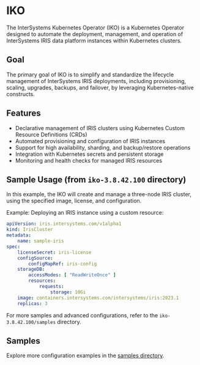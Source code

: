 # IKO
The InterSystems Kubernetes Operator (IKO) is a Kubernetes Operator designed to automate the deployment, management, and operation of InterSystems IRIS data platform instances within Kubernetes clusters.

## Goal
The primary goal of IKO is to simplify and standardize the lifecycle management of InterSystems IRIS deployments, including provisioning, scaling, upgrades, backups, and failover, by leveraging Kubernetes-native constructs.

## Features
- Declarative management of IRIS clusters using Kubernetes Custom Resource Definitions (CRDs)
- Automated provisioning and configuration of IRIS instances
- Support for high availability, sharding, and backup/restore operations
- Integration with Kubernetes secrets and persistent storage
- Monitoring and health checks for managed IRIS resources

## Sample Usage (from `iko-3.8.42.100` directory)
In this example, the IKO will create and manage a three-node IRIS cluster, using the specified image, license, and configuration.

Example: Deploying an IRIS instance using a custom resource:

```yaml
apiVersion: iris.intersystems.com/v1alpha1
kind: IrisCluster
metadata:
    name: sample-iris
spec:
    licenseSecret: iris-license
    configSource:
        configMapRef: iris-config
    storageDB:
        accessModes: [ "ReadWriteOnce" ]
        resources:
            requests:
                storage: 10Gi
    image: containers.intersystems.com/intersystems/iris:2023.1
    replicas: 3
```

For more samples and advanced configurations, refer to the `iko-3.8.42.100/samples` directory.
## Samples

Explore more configuration examples in the [samples directory](iko-3.8.42.100/samples).